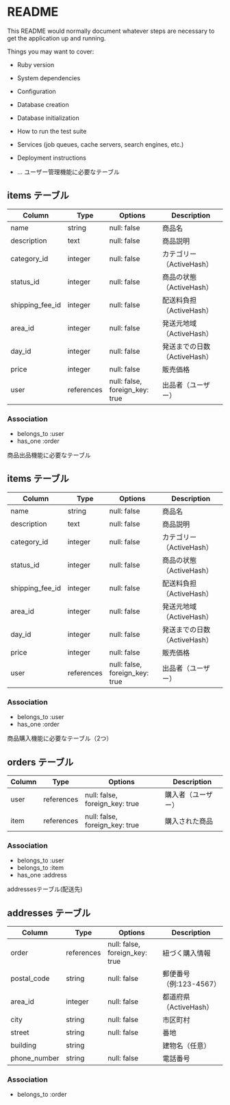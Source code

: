 # README

This README would normally document whatever steps are necessary to get the
application up and running.

Things you may want to cover:

* Ruby version

* System dependencies

* Configuration

* Database creation

* Database initialization

* How to run the test suite

* Services (job queues, cache servers, search engines, etc.)

* Deployment instructions

* ...
ユーザー管理機能に必要なテーブル
## items テーブル

| Column           | Type       | Options                        | Description                 |
|------------------|------------|---------------------------------|-----------------------------|
| name             | string     | null: false                    | 商品名                      |
| description      | text       | null: false                    | 商品説明                    |
| category_id      | integer    | null: false                    | カテゴリー（ActiveHash）    |
| status_id        | integer    | null: false                    | 商品の状態（ActiveHash）    |
| shipping_fee_id  | integer    | null: false                    | 配送料負担（ActiveHash）    |
| area_id          | integer    | null: false                    | 発送元地域（ActiveHash）    |
| day_id           | integer    | null: false                    | 発送までの日数（ActiveHash）|
| price            | integer    | null: false                    | 販売価格                    |
| user             | references | null: false, foreign_key: true | 出品者（ユーザー）          |

### Association

- belongs_to :user  
- has_one :order


商品出品機能に必要なテーブル
## items テーブル

| Column           | Type       | Options                        | Description                 |
|------------------|------------|---------------------------------|-----------------------------|
| name             | string     | null: false                    | 商品名                      |
| description      | text       | null: false                    | 商品説明                    |
| category_id      | integer    | null: false                    | カテゴリー（ActiveHash）    |
| status_id        | integer    | null: false                    | 商品の状態（ActiveHash）    |
| shipping_fee_id  | integer    | null: false                    | 配送料負担（ActiveHash）    |
| area_id          | integer    | null: false                    | 発送元地域（ActiveHash）    |
| day_id           | integer    | null: false                    | 発送までの日数（ActiveHash）|
| price            | integer    | null: false                    | 販売価格                    |
| user             | references | null: false, foreign_key: true | 出品者（ユーザー）          |

### Association

- belongs_to :user  
- has_one :order

商品購入機能に必要なテーブル（2つ）
## orders テーブル

| Column | Type       | Options                        | Description      |
|--------|------------|---------------------------------|------------------|
| user   | references | null: false, foreign_key: true | 購入者（ユーザー）|
| item   | references | null: false, foreign_key: true | 購入された商品    |

### Association

- belongs_to :user  
- belongs_to :item  
- has_one :address

addressesテーブル(配送先)
## addresses テーブル

| Column        | Type       | Options                        | Description           |
|---------------|------------|---------------------------------|-----------------------|
| order         | references | null: false, foreign_key: true | 紐づく購入情報        |
| postal_code   | string     | null: false                    | 郵便番号（例:123-4567）|
| area_id       | integer    | null: false                    | 都道府県（ActiveHash） |
| city          | string     | null: false                    | 市区町村              |
| street        | string     | null: false                    | 番地                  |
| building      | string     |                                | 建物名（任意）        |
| phone_number  | string     | null: false                    | 電話番号              |

### Association

- belongs_to :order

